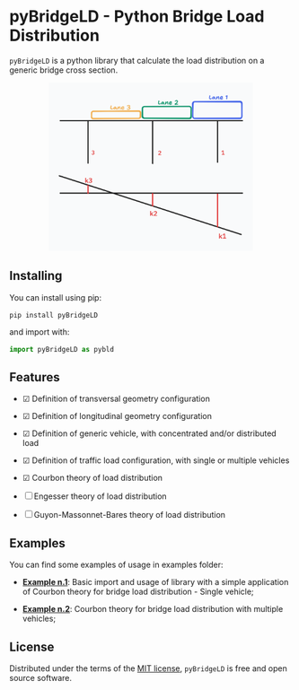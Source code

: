 # pyBridgeLD - Python Bridge Load Distribution

`pyBridgeLD` is a python library that calculate the load distribution on a generic bridge cross section.

<p align="center">
  <img src="docs/Images/IMG.png" height="300">
</p>

## Installing
You can install using pip:

```
pip install pyBridgeLD
```

and import with:

```python
import pyBridgeLD as pybld
```


## Features

- ☑ Definition of transversal geometry configuration
- ☑ Definition of longitudinal geometry configuration
- ☑ Definition of generic vehicle, with concentrated and/or distributed load
- ☑ Definition of traffic load configuration, with single or multiple vehicles

- ☑ Courbon theory of load distribution
- ☐ Engesser theory of load distribution
- ☐ Guyon-Massonnet-Bares theory of load distribution


## Examples
You can find some examples of usage in examples folder:

- [**Example n.1**](https://github.com/RoccoRaimo/pyBridgeLD/blob/main/docs/Notebooks/Example_1.ipynb): Basic import and usage of library with a simple application of Courbon theory for bridge load distribution - Single vehicle;

- [**Example n.2**](https://github.com/RoccoRaimo/pyBridgeLD/blob/main/docs/Notebooks/Example_2.ipynb): Courbon theory for bridge load distribution with multiple vehicles;

## License

Distributed under the terms of the [MIT license](https://github.com/RoccoRaimo/pyBridgeLD/blob/main/LICENSE), `pyBridgeLD` is free and open source software.

